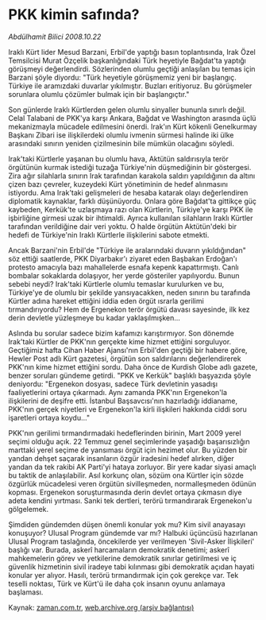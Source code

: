 # PKK kimin safında?

*Abdülhamit Bilici 2008.10.22*

<tr><td class="metin" colspan="2" style="padding-top: 20px; padding-left: 5px; padding-right: 10px;">Iraklı Kürt lider Mesud Barzani, Erbil'de yaptığı basın toplantısında, Irak Özel Temsilcisi Murat Özçelik başkanlığındaki Türk heyetiyle Bağdat'ta yaptığı görüşmeyi değerlendirdi. Sözlerinden olumlu geçtiği anlaşılan bu temas için Barzani şöyle diyordu: "Türk heyetiyle görüşmemiz yeni bir başlangıç. Türkiye ile aramızdaki duvarlar yıkılmıştır. Buzları eritiyoruz. Bu görüşmeler sorunlara olumlu çözümler bulmak için bir başlangıçtır."</td></tr><tr><td class="metin" colspan="2" style="padding-top: 20px; padding-left: 5px; padding-right: 10px;"><p>Son günlerde Iraklı Kürtlerden gelen olumlu sinyaller bununla sınırlı değil. Celal Talabani de PKK'ya karşı Ankara, Bağdat ve Washington arasında üçlü mekanizmayla mücadele edilmesini önerdi. Irak'ın Kürt kökenli Genelkurmay Başkanı Zibari ise ilişkilerdeki olumlu ivmenin sürmesi halinde iki ülke arasındaki sınırın yeniden çizilmesinin bile mümkün olacağını söyledi. 
<p>Irak'taki Kürtlerle yaşanan bu olumlu hava, Aktütün saldırısıyla terör örgütünün kurmak istediği tuzağa Türkiye'nin düşmediğinin bir göstergesi. Zira ağır silahlarla sınırın Irak tarafından karakola saldırı yapıldığının da altını çizen bazı çevreler, kuzeydeki Kürt yönetiminin de hedef alınmasını istiyordu. Ama Irak'taki gelişmeleri de hesaba katarak olayı değerlendiren diplomatik kaynaklar, farklı düşünüyordu. Onlara göre Bağdat'ta gittikçe güç kaybeden, Kerkük'te uzlaşmaya razı olan Kürtlerin, Türkiye'ye karşı PKK ile işbirliğine girmesi uzak bir ihtimaldi. Ayrıca kullanılan silahların Iraklı Kürtler tarafından verildiğine dair veri yoktu. O halde örgütün Aktütün'deki bir hedefi de Türkiye'nin Iraklı Kürtlerle ilişkilerini sabote etmekti. 
<p> Ancak Barzani'nin Erbil'de "Türkiye ile aralarındaki duvarın yıkıldığından" söz ettiği saatlerde, PKK Diyarbakır'ı ziyaret eden Başbakan Erdoğan'ı protesto amacıyla bazı mahallelerde esnafa kepenk kapattırmıştı. Canlı bombalar sokaklarda dolaşıyor, her yerde gösteriler yapılıyordu. Bunun sebebi neydi? Irak'taki Kürtlerle olumlu temaslar kurulurken ve bu, Türkiye'ye de olumlu bir şekilde yansıyacakken, neden sınırın bu tarafında Kürtler adına hareket ettiğini iddia eden örgüt ısrarla gerilimi tırmandırıyordu? Hem de Ergenekon terör örgütü davası sayesinde, ilk kez derin devletle yüzleşmeye bu kadar yaklaşılmışken...
<p> Aslında bu sorular sadece bizim kafamızı karıştırmıyor. Son dönemde Irak'taki Kürtler de PKK'nın gerçekte kime hizmet ettiğini sorguluyor. Geçtiğimiz hafta Cihan Haber Ajansı'nın Erbil'den geçtiği bir habere göre, Hewler Post adlı Kürt gazetesi, örgütün son saldırılarını değerlendirerek PKK'nın kime hizmet ettiğini sordu. Daha önce de Kurdish Globe adlı gazete, benzer soruları gündeme getirdi. "PKK ve Kerkük" başlıklı başyazıda şöyle deniyordu: "Ergenekon dosyası, sadece Türk devletinin yasadışı faaliyetlerini ortaya çıkarmadı. Aynı zamanda PKK'nın Ergenekon'la ilişkilerini de deşifre etti. İstanbul Başsavcısı'nın hazırladığı iddianame, PKK'nın gerçek niyetleri ve Ergenekon'la kirli ilişkileri hakkında ciddi soru işaretleri ortaya koydu..."
<p> PKK'nın gerilimi tırmandırmadaki hedeflerinden birinin, Mart 2009 yerel seçimi olduğu açık. 22 Temmuz genel seçimlerinde yaşadığı başarısızlığın marttaki yerel seçime de yansıması örgüt için hezimet olur. Bu yüzden bir yandan dehşet saçarak insanların özgür iradesini hedef alırken, diğer yandan da tek rakibi AK Parti'yi hataya zorluyor. Bir yere kadar siyasi amaçlı bu taktik de anlaşılabilir. Asıl korkunç olan, sözüm ona Kürtler için sözde özgürlük mücadelesi veren örgütün sivilleşmeden, normalleşmeden ödünün kopması. Ergenekon soruşturmasında derin devlet ortaya çıkmasın diye adeta kendini yırtması. Sanki tek dertleri, terörü tırmandırarak Ergenekon'u gölgelemek. 
<p> Şimdiden gündemden düşen önemli konular yok mu? Kim sivil anayasayı konuşuyor? Ulusal Program gündemde var mı? Halbuki üçüncüsü hazırlanan Ulusal Program taslağında, öncekilerde yer verilmeyen 'Sivil-Asker İlişkileri' başlığı var. Burada, askerî harcamaların demokratik denetimi; askerî mahkemelerin görev ve yetkilerine demokratik sınırlar getirilmesi ve iç güvenlik hizmetinin sivil iradeye tabi kılınması gibi demokratik açıdan hayati konular yer alıyor. Hasılı, terörü tırmandırmak için çok gerekçe var. Tek teselli noktası, Türk ve Kürt'ü ile daha çok insanın oyunu anlamaya başlaması.<br/></p></p></p></p></p></p></td></tr>

Kaynak: [zaman.com.tr](http://zaman.com.tr/yazar.do?yazino=752086), [web.archive.org (arşiv bağlantısı)](http://web.archive.org/web/20081022190153/http://www.zaman.com.tr:80/yazar.do?yazino=752086)
